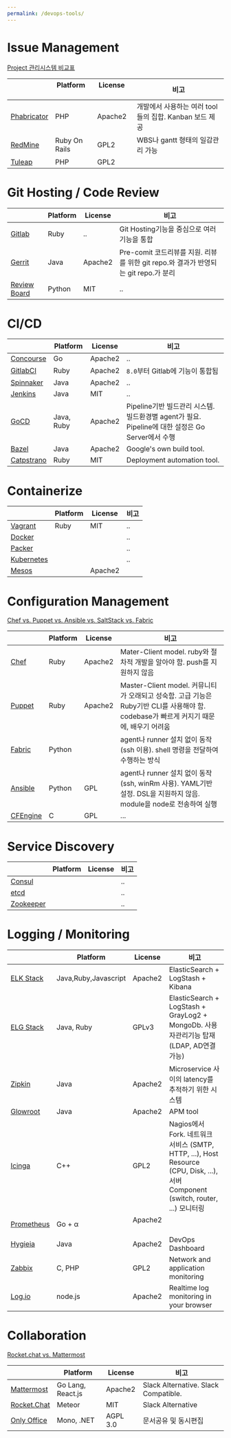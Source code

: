```yaml
---
permalink: /devops-tools/
---
```


# Issue Management

<a href="https://en.wikipedia.org/wiki/Comparison_of_issue-tracking_systems" target="_blank">Project 관리시스템 비교표</a>

|                                                           | Platform      | License        | 비고 |
|---                                                        |---            |---             |---  |
| [Phabricator](issue-management/#phabricator) | PHP           | Apache2        | 개발에서 사용하는 여러 tool들의 집합. Kanban 보드 제공 |
| [RedMine](issue-management/#redmine)         | Ruby On Rails | GPL2           | WBS나 gantt 형태의 일감관리 가능 |
| [Tuleap](issue-management/#tuleap)           | PHP           | GPL2           |  |


# Git Hosting / Code Review

|                                                           | Platform      | License        | 비고 |
|---                                                        |---            |---             |---  |
| [Gitlab](git-hosting/#gitlab)                | Ruby          | ..             | Git Hosting기능을 중심으로 여러 기능을 통합 |
| [Gerrit](git-hosting/#gerrit)                | Java          | Apache2        | Pre-comit 코드리뷰를 지원. 리뷰를 위한 git repo.와 결과가 반영되는 git repo.가 분리 |
| [Review Board](git-hosting/#review-board)    | Python        | MIT            | .. |

# CI/CD

|             | Platform      | License        | 비고 |
|---          |---            |---             |---  |
| [Concourse](ci-cd/#concourse)   | Go            | Apache2        | .. |
| [GitlabCI](ci-cd/#gitlabci)     | Ruby          | Apache2        | `8.0`부터 Gitlab에 기능이 통합됨 |
| [Spinnaker](ci-cd/#spinnaker)   | Java          | Apache2        | .. |
| [Jenkins](ci-cd/#jenkins)       | Java          | MIT            | .. |
| [GoCD](ci-cd/#gocd)             | Java, Ruby    | Apache2        | Pipeline기반 빌드관리 시스템. 빌드환경별 agent가 필요. Pipeline에 대한 설정은 Go Server에서 수행 |
| [Bazel](ci-cd/#bazel)           | Java          | Apache2        | Google's own build tool.   | 
| [Catpstrano](ci-cd/#capistrano) | Ruby          | MIT            | Deployment automation tool. |

# Containerize

|                                         | Platform      | License        | 비고 |
|---                                      |---            |---             |---  |
| [Vagrant](containerize/#vagrant)        | Ruby          | MIT            | .. |
| [Docker](containerize/#docker)          |               |                | .. |
| [Packer](containerize/#packer)          |               |                | .. |
| [Kubernetes](containerize/#kubernetes)  |               |                | .. |
| [Mesos](containerize/#mesos)            |               | Apache2        |    |



# Configuration Management
<a href="http://blog.takipi.com/deployment-management-tools-chef-vs-puppet-vs-ansible-vs-saltstack-vs-fabric/" target="_">Chef vs. Puppet vs. Ansible vs. SaltStack vs. Fabric</a>

|                                                             | Platform      | License        | 비고 |
|---                                                          |---            |---             |---  |
| [Chef](configuration-management/#chef)         | Ruby          | Apache2        | Mater-Client model. ruby와 절차적 개발을 알아야 함. push를 지원하지 않음|
| [Puppet](configuration-management/#puppet)     | Ruby          | Apache2        | Master-Client model. 커뮤니티가 오래되고 성숙함. 고급 기능은 Ruby기반 CLI를 사용해야 함. codebase가 빠르게 커지기 때문에, 배우기 어려움 |
| [Fabric](configuration-management/#fabric)     | Python        |     | agent나 runner 설치 없이 동작(ssh 이용). shell 명령을 전달하여 수행하는 방식 |
| [Ansible](configuration-management/#ansible)   | Python        | GPL            | agent나 runner 설치 없이 동작(ssh, winRm 사용). YAML기반 설정. DSL을 지원하지 않음. module을 node로 전송하여 실행 |
| [CFEngine](configuration-management/#cfengine) | C             | GPL            | ... |

# Service Discovery

|                                                         | Platform      | License        | 비고 |
|---                                                      |---            |---             |---  |
| [Consul](service-discovery/#consul)        |               |                | .. |
| [etcd](service-discovery/#etcd)            |               |                | .. |
| [Zookeeper](service-discovery/#zookeeper)  |               |                | .. |


# Logging / Monitoring

|                                                | Platform             | License        | 비고 |
|---                                             |---                   |---             |---  |
| [ELK Stack](monitor/#elk-stack)   | Java,Ruby,Javascript | Apache2        | ElasticSearch + LogStash + Kibana   |
| [ELG Stack](monitor/#elg-stack)   | Java, Ruby           | GPLv3          | ElasticSearch + LogStash + GrayLog2 + MongoDb. 사용자관리기능 탑재(LDAP, AD연결 가능) |
| [Zipkin](monitor/#zipkin)         | Java                 | Apache2        | Microservice 사이의 latency를 추적하기 위한 시스템 |
| [Glowroot](monitor/#glowroot)     | Java                 | Apache2        | APM tool |
| [Icinga](monitor/#icinga)         | C++                  | GPL2           | Nagios에서 Fork. 네트워크 서비스 (SMTP, HTTP, ...), Host Resource (CPU, Disk, ...), 서버 Component (switch, router, ...) 모니터링   |
| [Prometheus](monitor/#prometheus) | Go + &alpha;         | Apache2        |            |
| [Hygieia](monitor/#hygieia)       | Java                 | Apache2        | DevOps Dashboard           |
| [Zabbix](monitor/#zabbix)         | C, PHP               | GPL2           | Network and application monitoring |
| [Log.io](monitor/#logio)          | node.js              | Apache2        | Realtime log monitoring in your browser |

# Collaboration

<a href="https://stackshare.io/stackups/lets-chat-vs-rocketchat-vs-mattermost" target="_blank">Rocket.chat vs. Mattermost</a>

|                                                         | Platform          | License        | 비고 |
|---                                                      |---                |---             |---  |
| [Mattermost](collaboration/#mattermost)    | Go Lang, React.js | Apache2        | Slack Alternative. Slack Compatible.|
| [Rocket.Chat](collaboration/#rocketchat)   | Meteor            | MIT            | Slack Alternative |
| [Only Office](collaboration/#only-office)  | Mono, .NET        | AGPL 3.0       | 문서공유 및 동시편집  |

